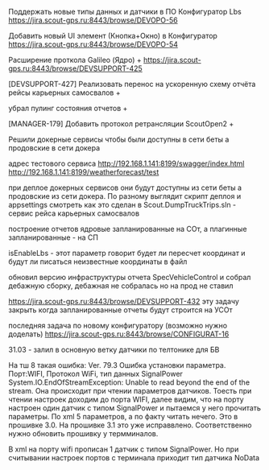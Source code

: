 Поддержать новые типы данных и датчики в ПО Конфигуратор Lbs
https://jira.scout-gps.ru:8443/browse/DEVOPO-56  

Добавить новый UI элемент (Кнопка+Окно) в Конфигуратор
https://jira.scout-gps.ru:8443/browse/DEVOPO-54

Расширение проткола Galileo (Ядро) + 
https://jira.scout-gps.ru:8443/browse/DEVSUPPORT-425

[DEVSUPPORT-427] Реализовать перенос на ускоренную схему отчёта рейсы карьерных самосвалов +

убрал пулинг состояния отчетов + 

[MANAGER-179] Добавить протокол ретрансляции ScoutOpen2 +


Решили докерные сервисы чтобы были доступны в сети беты а продовские в сети докера

адрес тестового сервиса
http://192.168.1.141:8199/swagger/index.html
http://192.168.1.141:8199/weatherforecast/test


при деплое докерных сервисов они будут доступны из сети беты а продовские из сети докера. По разному выглядит скрипт деплоя и appsettings смотреть как это сделан в Scout.DumpTruckTrips.sln - сервис рейса карьерных самосвалов


построение отчетов
ядровые запланированные на СОт, а плагинные запланированные - на СП


isEnableLbs - этот параметр говорит будет ли пересчет координат и будут ли писаться неизвестные координаты в файл

обновил версию инфраструктуры отчета SpecVehicleControl
и собрал дебажную сборку, дебажная не собралась
но на прод не ставил


https://jira.scout-gps.ru:8443/browse/DEVSUPPORT-432
эту задачу закрыть когда запланированные отчеты будут строится на УСОт

последняя задача по новому конфигуратору (возможно нужно доделать)
https://jira.scout-gps.ru:8443/browse/CONFIGURAT-16

31.03 - залил в основную ветку датчики по телтонике для БВ

На тш 8 такая ошибка:
Ver. 79.3 Ошибка установки параметра. Порт:WIFI, Протокол WiFi, тип данных SignalPower System.IO.EndOfStreamException: Unable to read beyond the end of the stream.
Она происходит при чтении параметров датчиков.
Тоесть при чтении настроек доходим до порта WIFI, далее видим, что на порту настроен один датчик с типом SignalPower и пытаемся у него прочитать параметры. По xml 5 параметров, а по факту читать нечего. Это в прошивке 3.0.
На прошивке 3.1 это уже исправвлено. Соответственно нужно обновить прошивку у термминалов.

В xml на порту wifi прописан 1 датчик с типом SignalPower.
Но при считывании настроек портов с терминала приходит тип датчика NoData
